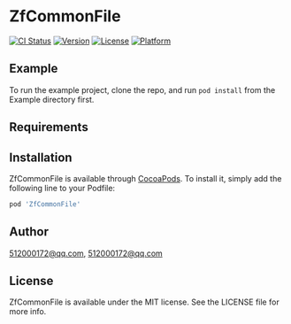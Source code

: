 # ZfCommonFile

[![CI Status](https://img.shields.io/travis/512000172@qq.com/ZfCommonFile.svg?style=flat)](https://travis-ci.org/512000172@qq.com/ZfCommonFile)
[![Version](https://img.shields.io/cocoapods/v/ZfCommonFile.svg?style=flat)](https://cocoapods.org/pods/ZfCommonFile)
[![License](https://img.shields.io/cocoapods/l/ZfCommonFile.svg?style=flat)](https://cocoapods.org/pods/ZfCommonFile)
[![Platform](https://img.shields.io/cocoapods/p/ZfCommonFile.svg?style=flat)](https://cocoapods.org/pods/ZfCommonFile)

## Example

To run the example project, clone the repo, and run `pod install` from the Example directory first.

## Requirements

## Installation

ZfCommonFile is available through [CocoaPods](https://cocoapods.org). To install
it, simply add the following line to your Podfile:

```ruby
pod 'ZfCommonFile'
```

## Author

512000172@qq.com, 512000172@qq.com

## License

ZfCommonFile is available under the MIT license. See the LICENSE file for more info.

